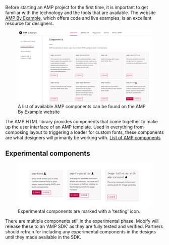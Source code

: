 Before starting an AMP project for the first time, it is important to get familiar with the technology and the tools that are available. The website [AMP By Example](https://ampbyexample.com/), which offers code and live examples, is an excellent resource for designers.

<figure class="u-text-align-center">
    <img src="images/amp-components.png" alt="AMP By Example Components" />
    <figcaption>A list of available AMP components can be found on the AMP By Example website</figcaption>
</figure>

The AMP HTML library provides components that come together to make up the user interface of an AMP template. Used in everything from composing layout to triggering a loader for custom fonts, these components are what designers will primarily be working with.
[List of AMP components](https://www.ampproject.org/docs/reference/components)

## Experimental components

<figure class="u-text-align-center">
    <img src="images/experimental.png" alt="AMP By Example Experimental Components" />
    <figcaption>Experimental components are marked with a 'testing' icon.</figcaption>
</figure>

There are multiple components still in the experimental phase. Mobify will release these to an ‘AMP SDK’ as they are fully tested and verified. Partners should refrain for including any experimental components in the designs until they made available in the SDK.
